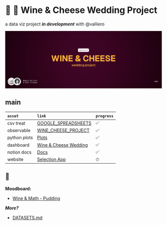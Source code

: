 <!-- # Data [![WinFlow](./hero.png)](./logo.png) -->

# :wine_glass: :cheese: Wine & Cheese Wedding Project

a data viz project **_in development_** with @valliero

<!-- > há uma possível correlação -->

![screenshot](./thumbnail.png)

## main

| `asset`      | `link`                                                                                                                                        | `progress` |
| :----------- | :-------------------------------------------------------------------------------------------------------------------------------------------- | ---------- |
| csv treat    | [GOOGLE_SPREADSHEETS](https://docs.google.com/spreadsheets/d/1OTsCz15OqcMYAUeocgRIJ4vI7FUmMdqmYFWqpUegPbo/edit?gid=1294421884#gid=1294421884) | ✅         |
| observable   | [WINE_CHEESE_PROJECT](https://observablehq.com/d/1c5678d8c785067e)                                                                            | ✅         |
| python plots | [Plots](https://valliero.notion.site/Wine-And-Cheese-Wedding-b9658ee0ab2b4ad0804d4445f5fd41d6)                                                | ✅         |
| dashboard    | [Wine & Cheese Wedding](https://lookerstudio.google.com/reporting/ff047734-c9ed-41e2-a621-7f6afabbce32)                                       | ✅         |
| notion docs  | [Docs](https://valliero.notion.site/Wine-And-Cheese-Wedding-b9658ee0ab2b4ad0804d4445f5fd41d6)                                                 | ✅         |
| website      | [Selection App](https://valliero.notion.site/Wine-And-Cheese-Wedding-b9658ee0ab2b4ad0804d4445f5fd41d6)                                        | ⏱          |

## :thought_balloon:

**Moodboard:**

-   [Wine & Math - Pudding](https://pudding.cool/2021/03/wine-model/)

**_More?_**

-   [DATASETS.md](./DATASETS.md)
